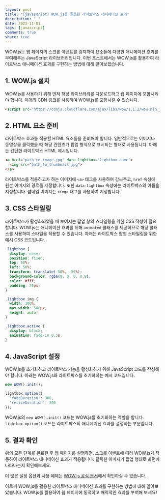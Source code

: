 ```yaml
---
layout: post
title: "[javascript] WOW.js를 활용한 라이트박스 애니메이션 효과"
description: " "
date: 2023-11-01
tags: [javascript]
comments: true
share: true
---
```


WOW.js는 웹 페이지의 스크롤 이벤트를 감지하여 요소들에 다양한 애니메이션 효과를 부여해주는 JavaScript 라이브러리입니다. 이번 포스트에서는 WOW.js를 활용하여 라이트박스 애니메이션 효과를 구현하는 방법에 대해 알아보겠습니다.

## 1. WOW.js 설치

WOW.js를 사용하기 위해 먼저 해당 라이브러리를 다운로드하고 웹 페이지에 포함시켜야 합니다. 아래의 CDN 링크를 사용하여 WOW.js를 포함시킬 수 있습니다.

```html
<script src="https://cdnjs.cloudflare.com/ajax/libs/wow/1.1.2/wow.min.js"></script>
```

## 2. HTML 요소 준비

라이트박스 효과를 적용할 HTML 요소들을 준비해야 합니다. 일반적으로는 이미지나 동영상을 클릭했을 때 해당 컨텐츠가 팝업 형식으로 표시되는 형태로 사용됩니다. 아래는 간단한 라이트박스 HTML 예시입니다.

```html
<a href="path_to_image.jpg" data-lightbox="lightbox-name">
  <img src="path_to_thumbnail.jpg">
</a>
```

라이트박스를 적용하고자 하는 이미지에 `<a>` 태그를 사용하여 감싸주고, `href` 속성에 원본 이미지의 경로를 지정합니다. 또한 `data-lightbox` 속성에는 라이트박스의 이름을 지정합니다. 썸네일 이미지는 `<img>` 태그를 사용하여 지정합니다.

## 3. CSS 스타일링

라이트박스가 활성화되었을 때 보여지는 팝업 창의 스타일링을 위한 CSS 작성이 필요합니다. WOW.js는 애니메이션 효과를 위해 `animated` 클래스를 제공하므로 해당 클래스를 사용하여 스타일을 적용할 수 있습니다. 아래는 라이트박스 팝업 스타일링을 위한 예시 CSS 코드입니다.

```css
.lightbox {
  display: none;
  position: fixed;
  top: 50%;
  left: 50%;
  transform: translate(-50%, -50%);
  background-color: rgba(0, 0, 0, 0.8);
  color: #fff;
  padding: 20px;
}

.lightbox img {
  width: 100%;
  max-width: 500px;
  height: auto;
}

.lightbox.active {
  display: block;
  animation: fade-in 0.5s;
}
```

## 4. JavaScript 설정

WOW.js를 초기화하고 라이트박스 기능을 활성화하기 위해 JavaScript 코드를 작성해야 합니다. 아래는 WOW.js와 라이트박스를 초기화하는 예시 코드입니다.

```javascript
new WOW().init();

lightbox.option({
  'fadeDuration': 300,
  'resizeDuration': 300
});
```

WOW.js의 `new WOW().init()` 코드는 WOW.js를 초기화하는 역할을 합니다. `lightbox.option()` 코드는 라이트박스의 애니메이션 효과를 설정하는 부분입니다.

## 5. 결과 확인

위의 모든 단계를 완료한 후 웹 페이지를 실행하면, 스크롤 이벤트에 따라 WOW.js가 작동하여 라이트박스 애니메이션 효과가 적용됩니다. 클릭한 이미지가 팝업 형태로 화면에 나타나는지 확인해보세요.

더 많은 설정 옵션과 사용 예제는 [WOW.js 공식 문서](https://wowjs.uk/)에서 확인하실 수 있습니다.

이로써 WOW.js를 활용한 라이트박스 애니메이션 효과를 구현하는 방법에 대해 알아보았습니다. WOW.js를 활용하여 웹 페이지에 동적하고 매력적인 효과를 부여해 보세요!